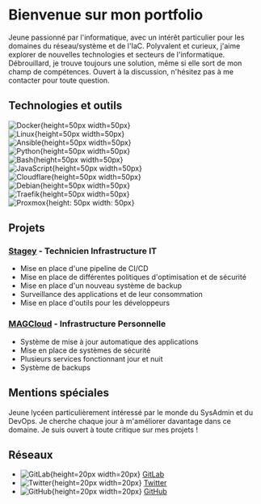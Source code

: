 # Bienvenue sur mon portfolio

Jeune passionné par l'informatique, avec un intérêt particulier pour les domaines du réseau/système et de l'IaC. Polyvalent et curieux, j'aime explorer de nouvelles technologies et secteurs de l'informatique. Débrouillard, je trouve toujours une solution, même si elle sort de mon champ de compétences. Ouvert à la discussion, n'hésitez pas à me contacter pour toute question.

## Technologies et outils

![Docker](https://cdn.jsdelivr.net/gh/devicons/devicon@latest/icons/docker/docker-plain.svg){height=50px width=50px}  
![Linux](https://cdn.jsdelivr.net/gh/devicons/devicon@latest/icons/linux/linux-original.svg){height=50px width=50px}  
![Ansible](https://cdn.jsdelivr.net/gh/devicons/devicon@latest/icons/ansible/ansible-plain-wordmark.svg){height=50px width=50px}  
![Python](https://cdn.jsdelivr.net/gh/devicons/devicon@latest/icons/python/python-plain.svg){height=50px width=50px}  
![Bash](https://cdn.jsdelivr.net/gh/devicons/devicon@latest/icons/bash/bash-plain.svg){height=50px width=50px}  
![JavaScript](https://cdn.jsdelivr.net/gh/devicons/devicon@latest/icons/javascript/javascript-plain.svg){height=50px width=50px}  
![Cloudflare](https://cdn.jsdelivr.net/gh/devicons/devicon@latest/icons/cloudflare/cloudflare-plain.svg){height=50px width=50px}  
![Debian](https://cdn.jsdelivr.net/gh/devicons/devicon@latest/icons/debian/debian-plain.svg){height=50px width=50px}  
![Traefik](https://cdn.jsdelivr.net/gh/devicons/devicon@latest/icons/traefikproxy/traefikproxy-original.svg){height=50px width=50px}  
![Proxmox](https://img.icons8.com/fluent/512/proxmox.png){height: 50px width: 50px}  

## Projets

### [Stagey](https://stagey.fr) - Technicien Infrastructure IT
- Mise en place d'une pipeline de CI/CD
- Mise en place de différentes politiques d'optimisation et de sécurité
- Mise en place d'un nouveau système de backup
- Surveillance des applications et de leur consommation
- Mise en place d'outils pour les développeurs

### [MAGCloud](https://status.magcloud.eu) - Infrastructure Personnelle
- Système de mise à jour automatique des applications
- Mise en place de systèmes de sécurité
- Plusieurs services fonctionnant jour et nuit
- Système de backups

## Mentions spéciales

Jeune lycéen particulièrement intéressé par le monde du SysAdmin et du DevOps. Je cherche chaque jour à m'améliorer davantage dans ce domaine. Je suis ouvert à toute critique sur mes projets !

## Réseaux

- ![GitLab](https://cdn.jsdelivr.net/gh/devicons/devicon@latest/icons/gitlab/gitlab-plain.svg){height=20px width=20px} [GitLab](https://gitlab.com/MAG45)
- ![Twitter](https://cdn.jsdelivr.net/gh/devicons/devicon@latest/icons/twitter/twitter-original.svg){height=20px width=20px} [Twitter](https://x.com/mag__45)
- ![GitHub](https://cdn.jsdelivr.net/gh/devicons/devicon@latest/icons/github/github-original.svg){height=20px width=20px} [GitHub](https://github.com/MAG-45)
